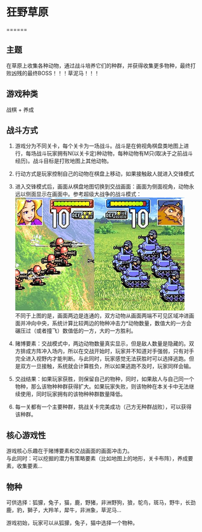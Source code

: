 狂野草原
======
======

主题
----

在草原上收集各种动物，通过战斗培养它们的种群，并获得收集更多物种，最终打败凶残的最终BOSS！！！草泥马！！！

游戏种类
----

战棋 + 养成

战斗方式
----

1. 游戏分为不同关卡，每个关卡为一场战斗。战斗是在俯视角棋盘类地图上进行，每场战斗玩家拥有N(以关卡定)种动物，每种动物有M只(取决于之前战斗经历)。战斗目标是打败地图上其他动物。

2. 行动方式是玩家控制自己的动物在棋盘上移动，如果接触敌人就进入交锋模式

3. 进入交锋模式后，画面从棋盘地图切换到交战画面：画面为侧面视角，动物永远以侧面显示在画面中。参考超级大战争的战斗模式：<br/>![超级大战争](advance_wars_battle.jpg)<br/>
不同于上图的是，画面两边是连通的，双方动物从画面两端不可见区域冲进画面并冲向中央，系统计算比较两边的物种冲击力*动物数量，数值大的一方会碾压过（或者撞飞）数值低的一方，大的一方胜利。

4. 赌博要素：交战模式中，两边动物数量真实显示，但是敌人数量是隐藏的。双方排成方阵冲入场内，所以在交战开始时，玩家并不知道对手强弱，只有对手完全进入视野内才能判断。与此同时，玩家感觉无法获胜时可以选择逃跑。但是双方一旦接触，系统就会计算胜负，所以如果逃跑不及时，玩家同样会输。

5. 交战结果：如果玩家获胜，则保留自己的物种，同时，如果敌人与自己同一个物种，那么该物种种群获得扩大。如果玩家失败，则该物种在本关卡中无法继续使用，同时玩家拥有的该物种种群数量降低。

6. 每一关都有一个主要种群，挑战关卡完美成功（己方无种群战败），可以获得该种群。

核心游戏性
----

游戏核心乐趣在于赌博要素和交战画面的画面冲击力。<br/>
与此同时：可以挖掘的潜力有策略要素（比如地图上的地形，关卡布阵），养成要素，收集要素...

物种
----
可供选择：狐獴，兔子，猫，鹿，野猪，非洲野狗，狼，鸵鸟，斑马，野牛，长劲鹿，豹，獅子，大羚羊，犀牛，非洲象，草泥马...

游戏初始，玩家可以从狐獴，兔子，猫中选择一个物种。